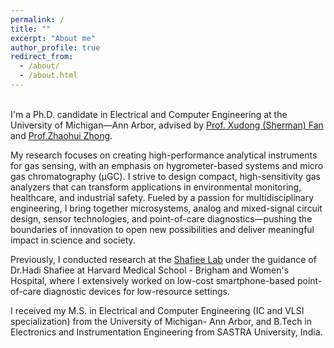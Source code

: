 ```yaml
---
permalink: /
title: ""
excerpt: "About me"
author_profile: true
redirect_from: 
  - /about/
  - /about.html
---
```


<br> I'm a Ph.D. candidate in Electrical and Computer Engineering at the University of Michigan—Ann Arbor, advised by [Prof. Xudong (Sherman) Fan](https://fanlab.bme.umich.edu/) and [Prof.Zhaohui Zhong](https://web.eecs.umich.edu/zhonglab/). 

My research focuses on creating high-performance analytical instruments for gas sensing, with an emphasis on hygrometer-based systems and micro gas chromatography (µGC). I strive to design compact, high-sensitivity gas analyzers that can transform applications in environmental monitoring, healthcare, and industrial safety. Fueled by a passion for multidisciplinary engineering, I bring together microsystems, analog and mixed-signal circuit design, sensor technologies, and point-of-care diagnostics—pushing the boundaries of innovation to open new possibilities and deliver meaningful impact in science and society.

Previously, I conducted research at the [Shafiee Lab](https://shafieelab.bwh.harvard.edu/) under the guidance of Dr.Hadi Shafiee at Harvard Medical School - Brigham and Women's Hospital, where I extensively worked on low-cost smartphone-based point-of-care diagnostic devices for low-resource settings.

I received my M.S. in Electrical and Computer Engineering (IC and VLSI specialization) from the University of Michigan- Ann Arbor, and B.Tech in Electronics and Instrumentation Engineering from SASTRA University, India.
